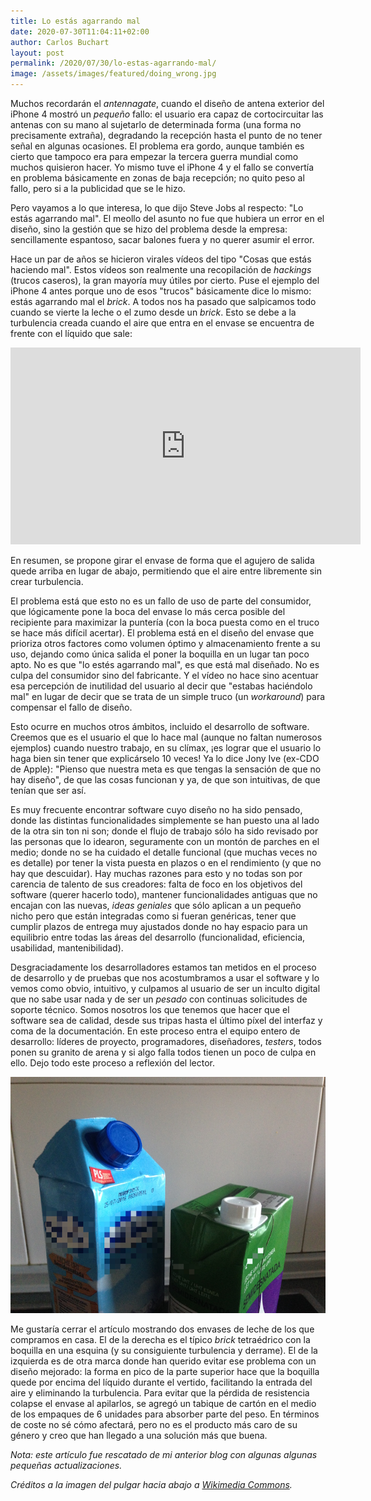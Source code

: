 ```yaml
---
title: Lo estás agarrando mal
date: 2020-07-30T11:04:11+02:00
author: Carlos Buchart
layout: post
permalink: /2020/07/30/lo-estas-agarrando-mal/
image: /assets/images/featured/doing_wrong.jpg
---
```

Muchos recordarán el _antennagate_, cuando el diseño de antena exterior del iPhone 4 mostró un _pequeño_ fallo: el usuario era capaz de cortocircuitar las antenas con su mano al sujetarlo de determinada forma (una forma no precisamente extraña), degradando la recepción hasta el punto de no tener señal en algunas ocasiones. El problema era gordo, aunque también es cierto que tampoco era para empezar la tercera guerra mundial como muchos quisieron hacer. Yo mismo tuve el iPhone 4 y el fallo se convertía en problema básicamente en zonas de baja recepción; no quito peso al fallo, pero si a la publicidad que se le hizo.

Pero vayamos a lo que interesa, lo que dijo Steve Jobs al respecto: "Lo estás agarrando mal". El meollo del asunto no fue que hubiera un error en el diseño, sino la gestión que se hizo del problema desde la empresa: sencillamente espantoso, sacar balones fuera y no querer asumir el error.

Hace un par de años se hicieron virales vídeos del tipo "Cosas que estás haciendo mal". Estos vídeos son realmente una recopilación de _hackings_ (trucos caseros), la gran mayoría muy útiles por cierto. Puse el ejemplo del iPhone 4 antes porque uno de esos "trucos" básicamente dice lo mismo: estás agarrando mal el _brick_. A todos nos ha pasado que salpicamos todo cuando se vierte la leche o el zumo desde un _brick_. Esto se debe a la turbulencia creada cuando el aire que entra en el envase se encuentra de frente con el líquido que sale:

<p style="text-align: center;"><iframe src="https://www.youtube-nocookie.com/embed/Hr4r0smKFTQ?start=135&end=143" width="560" height="315" frameborder="0" allowfullscreen="allowfullscreen"></iframe></p>

En resumen, se propone girar el envase de forma que el agujero de salida quede arriba en lugar de abajo, permitiendo que el aire entre libremente sin crear turbulencia.

El problema está que esto no es un fallo de uso de parte del consumidor, que lógicamente pone la boca del envase lo más cerca posible del recipiente para maximizar la puntería (con la boca puesta como en el truco se hace más difícil acertar). El problema está en el diseño del envase que prioriza otros factores como volumen óptimo y almacenamiento frente a su uso, dejando como única salida el poner la boquilla en un lugar tan poco apto. No es que "lo estés agarrando mal", es que está mal diseñado. No es culpa del consumidor sino del fabricante. Y el vídeo no hace sino acentuar esa percepción de inutilidad del usuario al decir que "estabas haciéndolo mal" en lugar de decir que se trata de un simple truco (un _workaround_) para compensar el fallo de diseño.

Esto ocurre en muchos otros ámbitos, incluido el desarrollo de software. Creemos que es el usuario el que lo hace mal (aunque no faltan numerosos ejemplos) cuando nuestro trabajo, en su clímax, ¡es lograr que el usuario lo haga bien sin tener que explicárselo 10 veces! Ya lo dice Jony Ive (ex-CDO de Apple): "Pienso que nuestra meta es que tengas la sensación de que no hay diseño", de que las cosas funcionan y ya, de que son intuitivas, de que tenían que ser así.

Es muy frecuente encontrar software cuyo diseño no ha sido pensado, donde las distintas funcionalidades simplemente se han puesto una al lado de la otra sin ton ni son; donde el flujo de trabajo sólo ha sido revisado por las personas que lo idearon, seguramente con un montón de parches en el medio; donde no se ha cuidado el detalle funcional (que muchas veces no es detalle) por tener la vista puesta en plazos o en el rendimiento (y que no hay que descuidar). Hay muchas razones para esto y no todas son por carencia de talento de sus creadores: falta de foco en los objetivos del software (querer hacerlo todo), mantener funcionalidades antiguas que no encajan con las nuevas, _ideas geniales_ que sólo aplican a un pequeño nicho pero que están integradas como si fueran genéricas, tener que cumplir plazos de entrega muy ajustados donde no hay espacio para un equilibrio entre todas las áreas del desarrollo (funcionalidad, eficiencia, usabilidad, mantenibilidad).

Desgraciadamente los desarrolladores estamos tan metidos en el proceso de desarrollo y de pruebas que nos acostumbramos a usar el software y lo vemos como obvio, intuitivo, y culpamos al usuario de ser un inculto digital que no sabe usar nada y de ser un _pesado_ con continuas solicitudes de soporte técnico. Somos nosotros los que tenemos que hacer que el software sea de calidad, desde sus tripas hasta el último píxel del interfaz y coma de la documentación. En este proceso entra el equipo entero de desarrollo: líderes de proyecto, programadores, diseñadores, _testers_, todos ponen su granito de arena y si algo falla todos tienen un poco de culpa en ello. Dejo todo este proceso a reflexión del lector.

![todo](/assets/images/bricks.jpg)

Me gustaría cerrar el artículo mostrando dos envases de leche de los que compramos en casa. El de la derecha es el típico _brick_ tetraédrico con la boquilla en una esquina (y su consiguiente turbulencia y derrame). El de la izquierda es de otra marca donde han querido evitar ese problema con un diseño mejorado: la forma en pico de la parte superior hace que la boquilla quede por encima del líquido durante el vertido, facilitando la entrada del aire y eliminando la turbulencia. Para evitar que la pérdida de resistencia colapse el envase al apilarlos, se agregó un tabique de cartón en el medio de los empaques de 6 unidades para absorber parte del peso. En términos de coste no sé cómo afectará, pero no es el producto más caro de su género y creo que han llegado a una solución más que buena.

_Nota: este artículo fue rescatado de mi anterior blog con algunas algunas pequeñas actualizaciones._

_Créditos a la imagen del pulgar hacia abajo a [Wikimedia Commons](https://commons.wikimedia.org/wiki/File:Not_facebook_not_like_thumbs_down.png)._